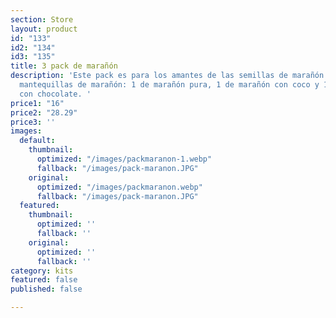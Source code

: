 ```yaml
---
section: Store
layout: product
id: "133"
id2: "134"
id3: "135"
title: 3 pack de marañón
description: 'Este pack es para los amantes de las semillas de marañón. Incluye 3
  mantequillas de marañón: 1 de marañón pura, 1 de marañón con coco y 1 de marañón
  con chocolate. '
price1: "16"
price2: "28.29"
price3: ''
images:
  default:
    thumbnail:
      optimized: "/images/packmaranon-1.webp"
      fallback: "/images/pack-maranon.JPG"
    original:
      optimized: "/images/packmaranon.webp"
      fallback: "/images/pack-maranon.JPG"
  featured:
    thumbnail:
      optimized: ''
      fallback: ''
    original:
      optimized: ''
      fallback: ''
category: kits
featured: false
published: false

---
```

